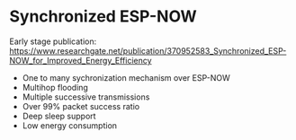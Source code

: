 ﻿# Synchronized ESP-NOW

Early stage publication: https://www.researchgate.net/publication/370952583_Synchronized_ESP-NOW_for_Improved_Energy_Efficiency

- One to many sychronization mechanism over ESP-NOW
- Multihop flooding
- Multiple successive transmissions
- Over 99\% packet success ratio
- Deep sleep support
- Low energy consumption

